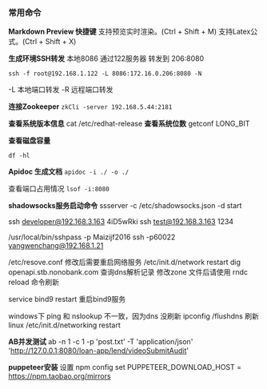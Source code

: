

### 常用命令

**Markdown Preview 快捷键**
支持预览实时渲染。(Ctrl + Shift + M)
支持Latex公式。(Ctrl + Shift + X)

**生成环境SSH转发**
本地8086 通过122服务器 转发到 206:8080
```
ssh -f root@192.168.1.122 -L 8086:172.16.0.206:8080 -N
```
-L 本地端口转发
-R 远程端口转发

**连接Zookeeper**
`zkCli -server 192.168.5.44:2181`

**查看系统版本信息**
cat /etc/redhat-release
**查看系统位数**
getconf LONG_BIT

**查看磁盘容量**
```
df -hl
```
**Apidoc 生成文档**
`apidoc -i ./ -o ./`

查看端口占用情况
`lsof -i:8080`

**shadowsocks服务启动命令**
ssserver -c /etc/shadowsocks.json -d start

ssh developer@192.168.3.163      4iD5wRki
ssh test@192.168.3.163      1234

/usr/local/bin/sshpass -p Maizijf2016 ssh -p60022 yangwenchang@192.168.1.21

/etc/resove.conf 修改后需要重启网络服务  /etc/init.d/network restart
dig openapi.stb.nonobank.com   查询dns解析记录    修改zone 文件后请使用  rndc reload 命令刷新

service bind9 restart  重启bind9服务


windows下  ping 和 nslookup 不一致，因为dns 没刷新   ipconfig /flushdns 刷新
linux   /etc/init.d/networking restart

**AB并发测试**
ab -n 1  -c 1 -p 'post.txt' -T 'application/json' 'http://127.0.0.1:8080/loan-app/lend/videoSubmitAudit'

**puppeteer安装**
设置
npm config set PUPPETEER_DOWNLOAD_HOST = https://npm.taobao.org/mirrors
